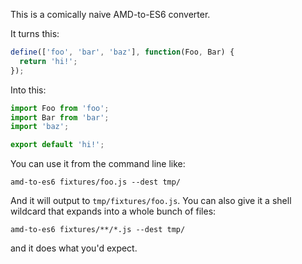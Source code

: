 This is a comically naive AMD-to-ES6 converter.

It turns this:

```javascript
define(['foo', 'bar', 'baz'], function(Foo, Bar) {
  return 'hi!';
});
```

Into this:

```javascript
import Foo from 'foo';
import Bar from 'bar';
import 'baz';

export default 'hi!';
```

You can use it from the command line like:

```
amd-to-es6 fixtures/foo.js --dest tmp/
```

And it will output to `tmp/fixtures/foo.js`. You can also give it a shell wildcard that expands into a whole bunch of files:

```
amd-to-es6 fixtures/**/*.js --dest tmp/
```

and it does what you'd expect.

